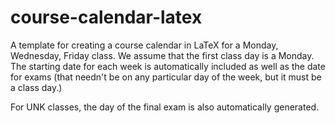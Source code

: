 # course-calendar-latex
 A template for creating a course calendar in LaTeX for a Monday, Wednesday, Friday class. We assume that the first class day is a Monday. The starting date for each week is
 automatically included as well as the date for exams (that needn't be on any particular day of the week, but it must be a class day.)

 For UNK classes, the day of the final exam is also automatically generated.
